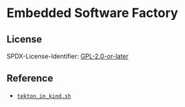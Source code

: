 # Embedded Software Factory

## License

SPDX-License-Identifier: [GPL-2.0-or-later](COPYING)

## Reference

- [`tekton_in_kind.sh`](https://github.com/tektoncd/plumbing/tree/main/hack#tekton_in_kindsh)
